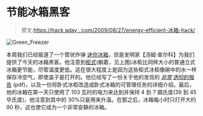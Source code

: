 # 节能冰箱黑客

> 原文:[https://hack aday . com/2009/08/27/energy-efficient-冰箱-hack/](https://hackaday.com/2009/08/27/energy-efficient-fridge-hack/)

![Green_Freezer](../Images/202f8fee4d84cac82aca011249d65f85.png "Green_Freezer")

本周我们已经报道了一个管状炸弹 [迷你冰箱](http://hackaday.com/2009/08/25/single-can-mini-fridge/)，但是发明家【汤姆·查尔科】为我们提供了今天的冰箱黑客。他注意到[柜式](http://housewares.about.com/od/refrigeratorsfreezers/a/chestvsupfreezr.htm)(躺着，见上图)冰柜比同样大小的普通立式冰箱更节能，尽管温度更低。这在很大程度上是因为这些柜式冰柜像碗中的水一样保存冷空气，即使盖子是打开的。他已经写了一份关于他的发现的 *[非常](http://www.builditsolar.com/Projects/Conservation/chest_fridge.pdf)* [透彻的报告](http://www.builditsolar.com/Projects/Conservation/chest_fridge.pdf) (pdf)，以及一份将卧式冰柜改造成卧式冰箱的可管理任务的详细介绍。最后，他的冰箱在第一天只使用了 103 瓦时的电力来达到并保持 4 到 7 摄氏度(39 到 45 华氏度)，他注意到其中的 30%只是用来升温。在那之后，冰箱每小时只打开大约 90 秒，这也使它成为一个非常安静的冰箱。